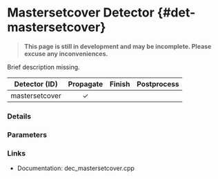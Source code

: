 # Mastersetcover Detector {#det-mastersetcover}
> **This page is still in development and may be incomplete. Please excuse any inconveniences.**

Brief description missing.

|         Detector (ID)       | Propagate | Finish | Postprocess |
|-----------------------------|:---------:|:------:|:-----------:|
| mastersetcover              | ✓ |   |   |

### Details

### Parameters

### Links
 * Documentation: dec_mastersetcover.cpp
